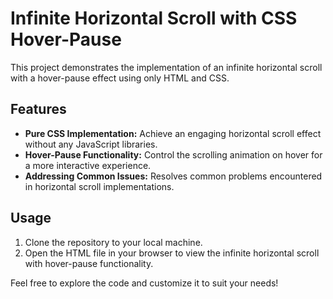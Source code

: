 # Infinite Horizontal Scroll with CSS Hover-Pause

This project demonstrates the implementation of an infinite horizontal scroll with a hover-pause effect using only HTML and CSS.

## Features

- **Pure CSS Implementation:** Achieve an engaging horizontal scroll effect without any JavaScript libraries.
- **Hover-Pause Functionality:** Control the scrolling animation on hover for a more interactive experience.
- **Addressing Common Issues:** Resolves common problems encountered in horizontal scroll implementations.

## Usage

1. Clone the repository to your local machine.
2. Open the HTML file in your browser to view the infinite horizontal scroll with hover-pause functionality.

Feel free to explore the code and customize it to suit your needs!
